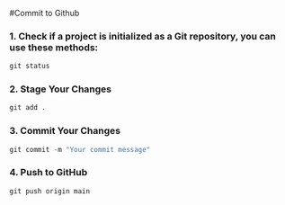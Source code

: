 
#Commit to Github


### 1. Check if a project is initialized as a Git repository, you can use these methods:


``` py
git status
```



### 2. Stage Your Changes

``` py
git add .
```

### 3. Commit Your Changes

``` py
git commit -m "Your commit message"
```

### 4. Push to GitHub

``` py
git push origin main
```



